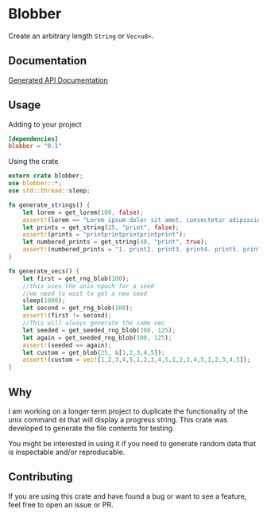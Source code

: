 # Blobber

Create an arbitrary length `String` or `Vec<u8>`.

## Documentation

[Generated API Documentation](https://docs.rs/blobber/0.1.5/blobber/)

## Usage

Adding to your project
```toml
[dependencies]
blobber = "0.1"
```

Using the crate
```rust
extern crate blobber;
use blobber::*;
use std::thread::sleep;

fn generate_strings() {
    let lorem = get_lorem(100, false);
    assert!(lorem == "Lorem ipsum dolor sit amet, consectetur adipiscing elit, sed do eiusmod tempor incididunt ut labore");
    let prints = get_string(25, "print", false);
    assert!(prints = "printprintprintprintprint");
    let numbered_prints = get_string(40, "print", true);
    assert!(numbered_prints = "1. print2. print3. print4. print5. print");
}

fn generate_vecs() {
    let first = get_rng_blob(100);
    //this uses the unix epoch for a seed
    //we need to wait to get a new seed
    sleep(1000);
    let second = get_rng_blob(100);
    assert!(first != second);
    //This will always generate the same vec
    let seeded = get_seeded_rng_blob(100, 125);
    let again = get_seeded_rng_blob(100, 125);
    assert!(seeded == again);
    let custom = get_blob(25, &[1,2,3,4,5]);
    assert!(custom = vec![1,2,3,4,5,1,2,3,4,5,1,2,3,4,5,1,2,3,4,5]);
}
```

## Why
I am working on a longer term project to duplicate the functionality of the unix command `dd` that will display a progress string. This crate was developed to generate the file contents for testing. 

You might be interested in using it if you need to generate random data that is inspectable and/or reproducable.

## Contributing

If you are using this crate and have found a bug or want to see a feature, feel free to open an issue or PR. 